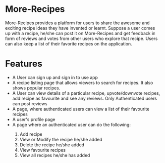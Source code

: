 # More-Recipes

More-Recipes provides a platform for users to share the awesome and exciting recipe ideas they have invented or learnt.
Suppose a user comes up with a recipe, he/she can post it on More-Recipes and get feedback in form of reviews and votes from other users who explore that recipe. Users can also keep a list of their favorite recipes on the application.

 # Features
<ul>
<li>A User can sign up and sign in to use app</li>
    
<li>A recipe listing page that allows viewers to search for recipes. It also shows popular recipes.</li>

<li>A User can view details of a particular recipe, upvote/downvote recipes, add recipe as favourite and see any reviews. Only Authenticated users can post reviews</li>

<li>A page, where authenticated users can view a list of their favourite recipes</li>

<li>A user's profile page</li>

<li>A page where an authenticated user can do the following:</li>
        <ol>
        <li> Add recipe</li>
        <li> View or Modify the recipe he/she added</li>
        <li> Delete the recipe he/she added </li>
        <li> View favourite recipes </li>
        <li> View all recipes he/she has added </li>
        </ol>

</ul>
